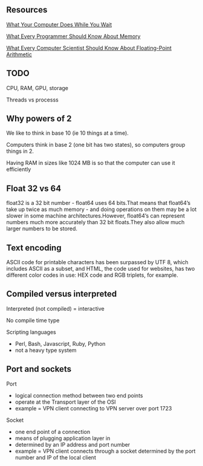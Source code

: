## Resources

[What Your Computer Does While You Wait](https://manybutfinite.com/post/what-your-computer-does-while-you-wait/)

[What Every Programmer Should Know About Memory](https://akkadia.org/drepper/cpumemory.pdf)

[What Every Computer Scientist Should Know About Floating-Point Arithmetic](https://www.itu.dk/~sestoft/bachelor/IEEE754_article.pdf)

## TODO

CPU, RAM, GPU, storage

Threads vs processs

## Why powers of 2

We like to think in base 10 (ie 10 things at a time).  

Computers think in base 2 (one bit has two states), so computers group things in 2.  

Having RAM in sizes like 1024 MB is so that the computer can use it efficiently

## Float 32 vs 64

float32 is a 32 bit number - float64 uses 64 bits.That means that float64’s take up twice as much memory - and doing operations on them may be a lot slower in some machine architectures.However, float64’s can represent numbers much more accurately than 32 bit floats.They also allow much larger numbers to be stored.

## Text encoding

ASCII code for printable characters has been surpassed by UTF 8, which includes ASCII as a subset, and HTML, the code used for websites, has two different color codes in use: HEX code and RGB triplets, for example.

## Compiled versus interpreted

Interpreted (not compiled) = interactive

No compile time type

Scripting languages
- Perl, Bash, Javascript, Ruby, Python
- not a heavy type system

## Port and sockets

Port 
- logical connection method between two end points
- operate at the Transport layer of the OSI
- example = VPN client connecting to VPN server over port 1723

Socket
- one end point of a connection
- means of plugging application layer in
- determined by an IP address and port number
- example = VPN client connects through a socket determined by the port number and IP of the local client
